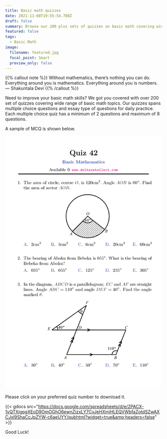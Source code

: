 ```yaml
---
title: Basic math quizzes
date: 2021-11-08T19:55:54.708Z
draft: false
summary: Browse our 200 plus sets of quizzes on basic math covering wide range of topics...
featured: false
tags:
  - Basic Math
image:
  filename: featured.jpg
  focal_point: Smart
  preview_only: false
---
```


{{% callout note %}}
Without mathematics, there’s nothing you can do. Everything around you is mathematics. Everything around you is numbers.
— Shakuntala Devi
{{% /callout %}}

Need to improve your basic math skills? We got you covered with over 200 set of quizzes covering wide range of basic math topics. Our quizzes spans multiple choice questions and essay type of questions for daily practice. Each multiple choice quiz has a minimum of 2 questions and maximum of 8 questions.

A sample of MCQ is shown below.

![sample MCQ math quiz](sample.png)

Please click on your preferred quiz number to download it.

{{< gdocs src="https://docs.google.com/spreadsheets/d/e/2PACX-1vQTXigpgXEoD9OmOGhO6ewnZizxLY7CvJeHXmjHLEQVWbfaZotdSZwAXCJxI9ShaCcJpZYW-c6aeUYY/pubhtml?widget=true&amp;headers=false" >}}

Good Luck!
